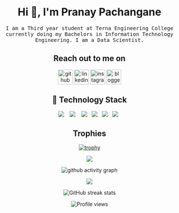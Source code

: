 <h1 align="center"> Hi 👋, I'm Pranay Pachangane</h1>
<!--<p align="center">
    <a href="https://github.com/siddhi-244"><img src="forkit.gif "/></a> 
</p> 
<h2 align="center"> 👨‍💻 Who am I?</h2>   -->
<p align="center">
  <samp>I am a Third year student at Terna Engineering College currently doing my Bachelors in Information Technology Engineering. 
I am a Data Scientist.
</samp><br>
</p>


<h2 align="center">Reach out to me on </h2>

<div align="center">

[<img align="center" src='https://cdn.jsdelivr.net/npm/simple-icons@3.0.1/icons/github.svg' alt='github' height='40'>](https://github.com/Pranay-Pachangane) 
[<img align="center" src='https://cdn.jsdelivr.net/npm/simple-icons@3.0.1/icons/linkedin.svg' alt='linkedin' height='40'>](https://www.linkedin.com/in/pranay-pachangane-8468541ab/) 
[<img align="center" src='https://cdn.jsdelivr.net/npm/simple-icons@3.0.1/icons/instagram.svg' alt='instagram' height='40'>](https://www.instagram.com/pranaynp7/) 
[<img align="center" src='https://cdn.jsdelivr.net/npm/simple-icons@3.0.1/icons/blogger.svg' alt='blogger' height='40'>](https://www.blogger.com/blog/posts/730931294157781533)
</div>
<h2 align="center"> 🔭 Technology Stack</h2>

<p align="center">
  <img src="https://img.shields.io/badge/C/C++%20-%2343853D.svg?&style=for-the-badge&logo=C/C++&logoColor=white" />&nbsp;&nbsp;&nbsp;
    <img src="https://img.shields.io/badge/html5%20-%2343853D.svg?&style=for-the-badge&logo=html5&logoColor=white"/>&nbsp;&nbsp;&nbsp;
<img src="https://img.shields.io/badge/css3%20-%2343853D.svg?&style=for-the-badge&logo=css3&logoColor=white"/>&nbsp;&nbsp;
<!-- <img src="https://img.shields.io/badge/javascript%20-%2343853D.svg?&style=for-the-badge&logo=javascript&logoColor=white " />&nbsp;&nbsp; -->
<img src="https://img.shields.io/badge/python%20-%2342853D.svg?&style=for-the-badge&logo=python&logoColor=white"/>&nbsp;&nbsp; 
<!-- <img src="https://img.shields.io/badge/git%20-%231572B6.svg?&style=for-the-badge&logo=git&logoColor=white"/>&nbsp;&nbsp; -->
<img src="https://img.shields.io/badge/Artificial%20Intelligence%20-%2342853D.svg?&style=for-the-badge&logo=Artificial%20Intelligence&logoColor=white" />&nbsp;&nbsp;
<img src="https://img.shields.io/badge/Machine%20Learning%20-%2343853D.svg?&style=for-the-badge&logo=Machine%20Learning&logoColor=white" />&nbsp;&nbsp;
    
 </p>
 
 <h2 align="center">Trophies</h2>
<div align="center">
    
[![trophy](https://github-profile-trophy.vercel.app/?username=Pranay-Pachangane)](https://github.com/ryo-ma/github-profile-trophy)
</div>

    
<div align="center">
    <img src="https://github-readme-stats.vercel.app/api?username=Pranay-Pachangane&count_private=true&show_icons=true&theme=tokyonight" />
</div>
    
 <div align="center">
     
     
![github activity graph](https://activity-graph.herokuapp.com/graph?username=Pranay-Pachangane&theme=dracula&layout=compact&title_color=FF69B4&hide_border=true&area=true)
</div>
 
<div align="center">
<img src="https://github-readme-stats.vercel.app/api/top-langs/?username=Pranay-Pachangane&layout=compact&theme=react&count_private=false" />
</div>

<div align="center">
    
![GitHub streak stats](https://github-readme-streak-stats.herokuapp.com/?user=Pranay-Pachangane)  
</div>
    
<div align="center">
        
![Profile views](https://gpvc.arturio.dev/Pranay-Pachangane)  
 </div>



